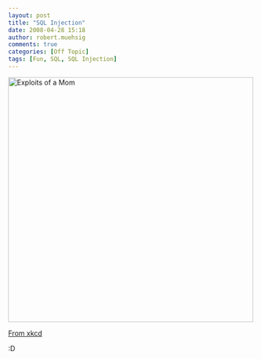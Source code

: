 ```yaml
---
layout: post
title: "SQL Injection"
date: 2008-04-28 15:18
author: robert.muehsig
comments: true
categories: [Off Topic]
tags: [Fun, SQL, SQL Injection]
---
```

<p><a href="http://imgs.xkcd.com/comics/exploits_of_a_mom.png"><img title="Exploits of a Mom" alt="Exploits of a Mom" src="http://imgs.xkcd.com/comics/exploits_of_a_mom.png" width="500px" ></a></p> <p><a href="http://xkcd.com/327/">From xkcd</a></p> <p>:D</p>
